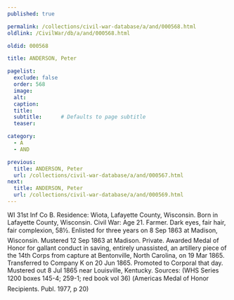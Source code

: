 ```yaml
---
published: true

permalink: /collections/civil-war-database/a/and/000568.html
oldlink: /CivilWar/db/a/and/000568.html

oldid: 000568

title: ANDERSON, Peter

pagelist:
  exclude: false
  order: 568
  image: 
  alt:
  caption:
  title:
  subtitle:      # Defaults to page subtitle
  teaser:

category: 
  - A 
  - AND

previous:
  title: ANDERSON, Peter
  url: /collections/civil-war-database/a/and/000567.html  
next:
  title: ANDERSON, Peter
  url: /collections/civil-war-database/a/and/000569.html   
---
```

WI 31st Inf Co B. Residence: Wiota, Lafayette County, Wisconsin. Born in Lafayette County, Wisconsin. Civil War: Age 21. Farmer. Dark eyes, fair hair, fair complexion, 5&#146;8&frac12;&#148;. Enlisted for three years on 8 Sep 1863 at Madison, Wisconsin. Mustered 12 Sep 1863 at Madison. Private. Awarded Medal of Honor for gallant conduct in saving, entirely unassisted, an artillery piece of the 14th Corps from capture at Bentonville, North Carolina, on 19 Mar 1865. Transferred to Company K on 20 Jun 1865. Promoted to Corporal that day. Mustered out 8 Jul 1865 near Louisville, Kentucky. Sources: (WHS Series 1200 boxes 145-4; 259-1; red book vol 36) (&#147;America&#146;s Medal of Honor Recipients&#148;. Publ. 1977, p 20)